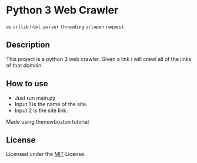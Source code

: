 # Python 3 Web Crawler 

```os``` ```urllib``` ```html.parser``` ```threading``` ```urlopen``` ```request```

## Description
This project is a python 3 web crawler. Given a link i will crawl all of the links of that domain.


## How to use
- Just run main.py
- Input 1 is the name of the site.
- Input 2 is the site link.

Made using thenewboston tutorial

## License
Licensed under the [MIT](../LICENSE) License.

